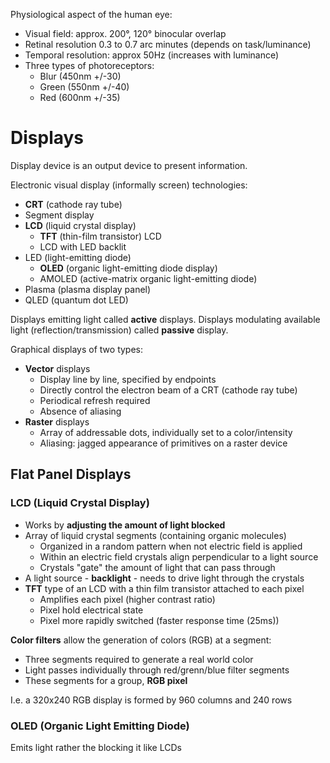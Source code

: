 Physiological aspect of the human eye:

* Visual field: approx. 200°, 120° binocular overlap
* Retinal resolution 0.3 to 0.7 arc minutes (depends on task/luminance)
* Temporal resolution: approx 50Hz (increases with luminance)
* Three types of photoreceptors:
  - Blur (450nm +/-30)
  - Green (550nm +/-40)
  - Red (600nm +/-35)

# Displays

Display device is an output device to present information.

Electronic visual display (informally screen) technologies:

* **CRT** (cathode ray tube) 
* Segment display
* **LCD** (liquid crystal display)
  - **TFT** (thin-film transistor) LCD 
  - LCD with LED backlit
* LED (light-emitting diode)
  - **OLED** (organic light-emitting diode display)
  - AMOLED (active-matrix organic light-emitting diode)
* Plasma (plasma display panel)
* QLED (quantum dot LED)

Displays emitting light called **active** displays. Displays modulating
available light (reflection/transmission) called **passive** display.

Graphical displays of two types:

* **Vector** displays
  - Display line by line, specified by endpoints
  - Directly control the electron beam of a CRT (cathode ray tube)
  - Periodical refresh required
  - Absence of aliasing
* **Raster** displays
  - Array of addressable dots, individually set to a color/intensity
  - Aliasing: jagged appearance of primitives on a raster device

## Flat Panel Displays

### LCD (Liquid Crystal Display)

* Works by **adjusting the amount of light blocked**
* Array of liquid crystal segments (containing organic molecules)
  - Organized in a random pattern when not electric field is applied
  - Within an electric field crystals align perpendicular to a light source
  - Crystals "gate" the amount of light that can pass through
* A light source - **backlight** - needs to drive light through the crystals
* **TFT** type of an LCD with a thin film transistor attached to each pixel
  - Amplifies each pixel (higher contrast ratio)
  - Pixel hold electrical state
  - Pixel more rapidly switched (faster response time (25ms))

**Color filters** allow the generation of colors (RGB) at a segment:

- Three segments required to generate a real world color
- Light passes individually through red/grenn/blue filter segments
- These segments for a group, **RGB pixel**

I.e. a 320x240 RGB display is formed by 960 columns and 240 rows 

### OLED (Organic Light Emitting Diode)

Emits light rather the blocking it like LCDs
